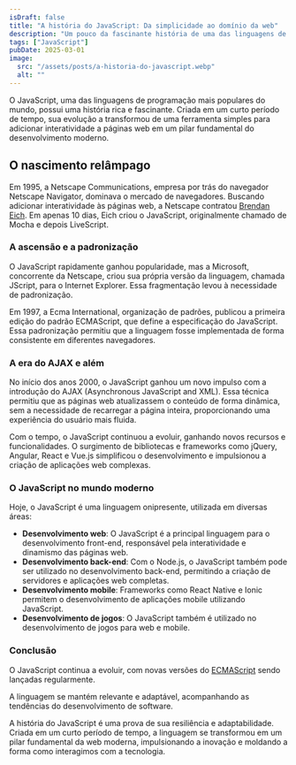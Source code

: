 ```yaml
---
isDraft: false
title: "A história do JavaScript: Da simplicidade ao domínio da web"
description: "Um pouco da fascinante história de uma das linguagens de programação mais populares do mundo"
tags: ["JavaScript"]
pubDate: 2025-03-01
image:
  src: "/assets/posts/a-historia-do-javascript.webp"
  alt: ""
---
```


O JavaScript, uma das linguagens de programação mais populares do mundo, possui uma história rica e fascinante. Criada em um curto período de tempo, sua evolução a transformou de uma ferramenta simples para adicionar interatividade a páginas web em um pilar fundamental do desenvolvimento moderno.

## O nascimento relâmpago

Em 1995, a Netscape Communications, empresa por trás do navegador Netscape Navigator, dominava o mercado de navegadores. Buscando adicionar interatividade às páginas web, a Netscape contratou [Brendan Eich](https://brendaneich.com/). Em apenas 10 dias, Eich criou o JavaScript, originalmente chamado de Mocha e depois LiveScript.

### A ascensão e a padronização

O JavaScript rapidamente ganhou popularidade, mas a Microsoft, concorrente da Netscape, criou sua própria versão da linguagem, chamada JScript, para o Internet Explorer. Essa fragmentação levou à necessidade de padronização.

Em 1997, a Ecma International, organização de padrões, publicou a primeira edição do padrão ECMAScript, que define a especificação do JavaScript. Essa padronização permitiu que a linguagem fosse implementada de forma consistente em diferentes navegadores.

### A era do AJAX e além

No início dos anos 2000, o JavaScript ganhou um novo impulso com a introdução do AJAX (Asynchronous JavaScript and XML). Essa técnica permitiu que as páginas web atualizassem o conteúdo de forma dinâmica, sem a necessidade de recarregar a página inteira, proporcionando uma experiência do usuário mais fluida.

Com o tempo, o JavaScript continuou a evoluir, ganhando novos recursos e funcionalidades. O surgimento de bibliotecas e frameworks como jQuery, Angular, React e Vue.js simplificou o desenvolvimento e impulsionou a criação de aplicações web complexas.

### O JavaScript no mundo moderno

Hoje, o JavaScript é uma linguagem onipresente, utilizada em diversas áreas:

- **Desenvolvimento web**: O JavaScript é a principal linguagem para o desenvolvimento
  front-end, responsável pela interatividade e dinamismo das páginas web.
- **Desenvolvimento back-end**: Com o Node.js, o JavaScript também pode ser utilizado no desenvolvimento back-end, permitindo a criação de servidores e aplicações web completas.
- **Desenvolvimento mobile**: Frameworks como React Native e Ionic permitem o desenvolvimento de aplicações mobile utilizando JavaScript.
- **Desenvolvimento de jogos**: O JavaScript também é utilizado no desenvolvimento de jogos para web e mobile.

### Conclusão

O JavaScript continua a evoluir, com novas versões do [ECMAScript](/blog/a-evolucao-do-javascript) sendo lançadas regularmente.

A linguagem se mantém relevante e adaptável, acompanhando as tendências do desenvolvimento de software.

A história do JavaScript é uma prova de sua resiliência e adaptabilidade. Criada em um curto período de tempo, a linguagem se transformou em um pilar fundamental da web moderna, impulsionando a inovação e moldando a forma como interagimos com a tecnologia.

